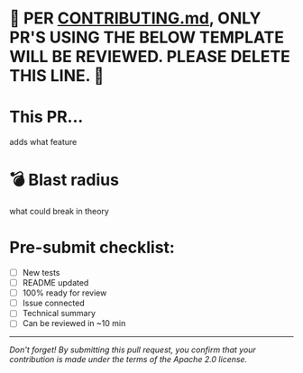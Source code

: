 # 🛑 PER [CONTRIBUTING.md](https://github.com/awsdocs/aws-doc-sdk-examples/blob/main/CONTRIBUTING.md), ONLY PR'S USING THE BELOW TEMPLATE WILL BE REVIEWED. PLEASE DELETE THIS LINE. 🛑

# This PR...
adds what feature

# 💣 Blast radius
what could break in theory

# Pre-submit checklist:
- [ ] New tests
- [ ] README updated
- [ ] 100% ready for review
- [ ] Issue connected
- [ ] Technical summary
- [ ] Can be reviewed in ~10 min

***

_Don't forget! By submitting this pull request, you confirm that your contribution is made under the terms of the Apache 2.0 license._


